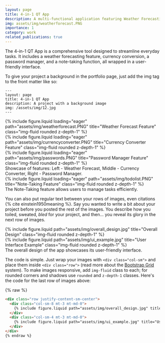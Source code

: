 ```yaml
---
layout: page
title: 4-in-1 QT App
description: A multi-functional application featuring Weather Forecasting, Currency Conversion, Password Management, and Note-Taking.
img: assets/img/weatherforecast.PNG
importance: 1
category: work
related_publications: true
---
```


The 4-in-1 QT App is a comprehensive tool designed to streamline everyday tasks. It includes a weather forecasting feature, currency conversion, a password manager, and a note-taking function, all wrapped in a user-friendly interface.

To give your project a background in the portfolio page, just add the img tag to the front matter like so:

    ---
    layout: page
    title: 4-in-1 QT App
    description: A project with a background image
    img: /assets/img/12.jpg
    ---

<div class="row">
    <div class="col-sm mt-3 mt-md-0">
        {% include figure.liquid loading="eager" path="assets/img/weatherforecast.PNG" title="Weather Forecast Feature" class="img-fluid rounded z-depth-1" %}
    </div>
    <div class="col-sm mt-3 mt-md-0">
        {% include figure.liquid loading="eager" path="assets/img/currencyconverter.PNG" title="Currency Converter Feature" class="img-fluid rounded z-depth-1" %}
    </div>
    <div class="col-sm mt-3 mt-md-0">
        {% include figure.liquid loading="eager" path="assets/img/passwords.PNG" title="Password Manager Feature" class="img-fluid rounded z-depth-1" %}
    </div>
</div>
<div class="caption">
    Showcase of features: Left - Weather Forecast, Middle - Currency Converter, Right - Password Manager.
</div>

<div class="row">
    <div class="col-sm mt-3 mt-md-0">
        {% include figure.liquid loading="eager" path="assets/img/todolist.PNG" title="Note-Taking Feature" class="img-fluid rounded z-depth-1" %}
    </div>
</div>
<div class="caption">
    The Note-Taking feature allows users to manage tasks efficiently.
</div>

You can also put regular text between your rows of images, even citations {% cite einstein1950meaning %}.
Say you wanted to write a bit about your project before you posted the rest of the images.
You describe how you toiled, sweated, _bled_ for your project, and then... you reveal its glory in the next row of images.

<div class="row justify-content-sm-center">
    <div class="col-sm-8 mt-3 mt-md-0">
        {% include figure.liquid path="assets/img/overall_design.jpg" title="Overall Design" class="img-fluid rounded z-depth-1" %}
    </div>
    <div class="col-sm-4 mt-3 mt-md-0">
        {% include figure.liquid path="assets/img/ui_example.jpg" title="User Interface Example" class="img-fluid rounded z-depth-1" %}
    </div>
</div>
<div class="caption">
    The overall design of the app showcases its user-friendly interface.
</div>

The code is simple.
Just wrap your images with `<div class="col-sm">` and place them inside `<div class="row">` (read more about the <a href="https://getbootstrap.com/docs/4.4/layout/grid/">Bootstrap Grid</a> system).
To make images responsive, add `img-fluid` class to each; for rounded corners and shadows use `rounded` and `z-depth-1` classes.
Here's the code for the last row of images above:

{% raw %}

```html
<div class="row justify-content-sm-center">
  <div class="col-sm-8 mt-3 mt-md-0">
    {% include figure.liquid path="assets/img/overall_design.jpg" title="Overall Design" class="img-fluid rounded z-depth-1" %}
  </div>
  <div class="col-sm-4 mt-3 mt-md-0">
    {% include figure.liquid path="assets/img/ui_example.jpg" title="User Interface Example" class="img-fluid rounded z-depth-1" %}
  </div>
</div>
{% endraw %}